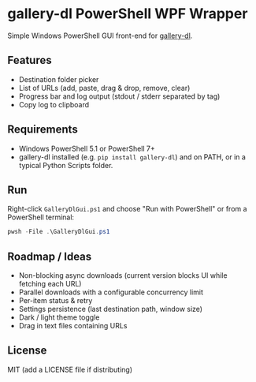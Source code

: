 # gallery-dl PowerShell WPF Wrapper

Simple Windows PowerShell GUI front-end for [gallery-dl](https://github.com/mikf/gallery-dl).

## Features

- Destination folder picker
- List of URLs (add, paste, drag & drop, remove, clear)
- Progress bar and log output (stdout / stderr separated by tag)
- Copy log to clipboard

## Requirements

- Windows PowerShell 5.1 or PowerShell 7+
- gallery-dl installed (e.g. `pip install gallery-dl`) and on PATH, or in a typical Python Scripts folder.

## Run

Right-click `GalleryDlGui.ps1` and choose "Run with PowerShell" or from a PowerShell terminal:

```powershell
pwsh -File .\GalleryDlGui.ps1
```

## Roadmap / Ideas

- Non-blocking async downloads (current version blocks UI while fetching each URL)
- Parallel downloads with a configurable concurrency limit
- Per-item status & retry
- Settings persistence (last destination path, window size)
- Dark / light theme toggle
- Drag in text files containing URLs

## License

MIT (add a LICENSE file if distributing)
